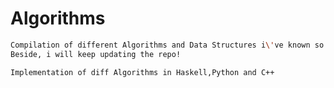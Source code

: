 # Algorithms

```sh
Compilation of different Algorithms and Data Structures i\'ve known so far.
Beside, i will keep updating the repo!

```

```sh
Implementation of diff Algorithms in Haskell,Python and C++

```

